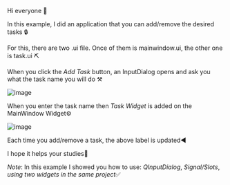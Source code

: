 Hi everyone :white_flower:

In this example, I did an application that you can add/remove the desired tasks :lock:

For this, there are two .ui file. Once of them is mainwindow.ui, the other one is task.ui :pick:

When you click the *Add Task* button, an InputDialog opens and ask you what the task name you will do :hammer_and_pick:	

![image](https://user-images.githubusercontent.com/91613858/222967368-5ea7bdf6-5a63-405d-8aad-ac5159da673a.png)

When you enter the task name then *Task Widget* is added on the MainWindow Widget:gear:

![image](https://user-images.githubusercontent.com/91613858/222967521-eb457b8a-2e1c-4ec0-adb9-ccb4e1597183.png)

Each time you add/remove a task, the above label is updated:arrow_backward:

I hope it helps your studies:high_brightness:

*_Note_*: In this example I showed you how to use: _QInputDialog_, _Signal/Slots_, _using two widgets in the same project_:white_check_mark:
